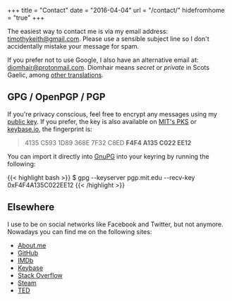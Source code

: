 +++
title = "Contact"
date = "2016-04-04"
url = "/contact/"
hidefromhome = "true"
+++

The easiest way to contact me is via my email address: [timothykeith@gmail.com](mailto:diomhair@protonmail.com).
Please use a sensible subject line so I don't accidentally mistake your message for spam.

If you prefer not to use Google, I also have an alternative email at: [diomhair@protonmail.com](mailto:diomhair@protonmail.com). D&#xEC;omhair means *secret* or *private* in Scots Gaelic, among [other translations](https://en.wiktionary.org/wiki/d%C3%AComhair).


## GPG / OpenPGP / PGP
If you're privacy conscious, feel free to encrypt any messages using my [public key](/assets/timothykeith_at_gmail_dot_com.asc). If you prefer, the key is also available on [MIT's PKS](https://pgp.mit.edu/pks/lookup?op=get&search=0xF4F4A135C022EE12) or [keybase.io](https://keybase.io/timothykeith), the fingerprint is:

> 4135 C593 1D89 368E 7F32 C8ED **F4F4 A135 C022 EE12**

You can import it directly into [GnuPG](https://gnupg.org/) into your keyring by running the following:

{{< highlight bash >}}
$ gpg --keyserver pgp.mit.edu --recv-key 0xF4F4A135C022EE12
{{< /highlight >}}


## Elsewhere
I use to be on social networks like Facebook and Twitter, but not anymore. Nowadays you can find me on the following sites:

- [About.me](https://about.me/timothykeith)
- [GitHub](https://github.com/keithieopia)
- [IMDb](http://www.imdb.com/user/ur73901400/ratings?sort=user_rating:desc)
- [Keybase](https://keybase.io/timothykeith)
- [Stack Overflow](https://stackoverflow.com/users/7416714/keithieopia)
- [Steam](https://steamcommunity.com/id/keithieopia)
- [TED](https://www.ted.com/profiles/7189113)

